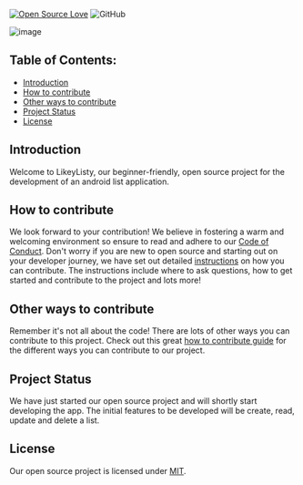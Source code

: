 

[![Open Source Love](https://badges.frapsoft.com/os/v2/open-source.svg?v=103)](https://github.com/ellerbrock/open-source-badges/)
![GitHub](https://img.shields.io/github/license/SharonGreally/LikeyListy?color=blueviolet)




![image](https://user-images.githubusercontent.com/45499705/110234056-5ebc1e80-7f20-11eb-8f09-94cf8fe157ae.png)


## Table of Contents:

- [Introduction](#Intro)
- [How to contribute](#contribute)
- [Other ways to contribute](#othercontribs)
- [Project Status](#status)
- [License](#license)

<a name="Intro"></a>
## Introduction
Welcome to LikeyListy, our beginner-friendly, open source project for the development of an android list application.

<a name="contribute"></a>
## How to contribute
We look forward to your contribution! We believe in fostering a warm and welcoming environment so ensure to read and adhere to our 
[Code of Conduct](https://github.com/SharonGreally/LikeyListy/blob/main/CODE_OF_CONDUCT.md).
Don't worry if you are new to open source and starting out on your developer journey, we have set out detailed 
[instructions](https://github.com/SharonGreally/LikeyListy/blob/main/CONTRIBUTING.md) on how you can contribute. 
The instructions include where to ask questions, how to get started and contribute to the project and lots more! 

<a name="othercontribs"></a>
## Other ways to contribute

Remember it's not all about the code! There are lots of other ways you can contribute to this project.  Check out this great
[how to contribute guide](https://opensource.guide/how-to-contribute/#what-it-means-to-contribute) for the different ways you can contribute to our project.



<a name="status"></a>
## Project Status
We have just started our open source project and will shortly start developing the app.  The initial features to be developed will be create, read, update and delete a list.


<a name="contribute"></a>
## License
Our open source project is licensed under [MIT](https://github.com/SharonGreally/LikeyListy/blob/main/LICENSE.md).
